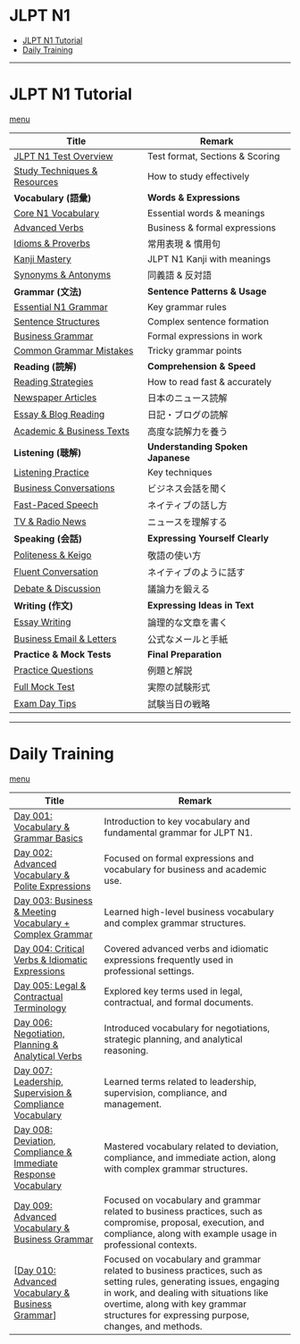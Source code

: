 # JLPT N1

* [JLPT N1 Tutorial](#jlpt-n1-tutorial)
* [Daily Training](#daily-training)
  
---

# JLPT N1 Tutorial
[menu](#jlpt-n1)

| Title    | Remark  |  
| -------------| -----|  
| [JLPT N1 Test Overview](https://github.com/potatoscript/japanese/wiki/Introduction) | Test format, Sections & Scoring |  
| [Study Techniques & Resources](https://github.com/potatoscript/japanese/wiki/Study-Techniques) | How to study effectively |  
| **Vocabulary (語彙)** | **Words & Expressions** |  
| [Core N1 Vocabulary](https://github.com/potatoscript/japanese/wiki/Core-Vocabulary) | Essential words & meanings |  
| [Advanced Verbs](https://github.com/potatoscript/japanese/wiki/Advanced-Verbs) | Business & formal expressions |  
| [Idioms & Proverbs](https://github.com/potatoscript/japanese/wiki/Idioms-Proverbs) | 常用表現 & 慣用句 |  
| [Kanji Mastery](https://github.com/potatoscript/japanese/wiki/Kanji) | JLPT N1 Kanji with meanings |  
| [Synonyms & Antonyms](https://github.com/potatoscript/japanese/wiki/Synonyms-Antonyms) | 同義語 & 反対語 |  
| **Grammar (文法)** | **Sentence Patterns & Usage** |  
| [Essential N1 Grammar](https://github.com/potatoscript/japanese/wiki/Essential-Grammar) | Key grammar rules |  
| [Sentence Structures](https://github.com/potatoscript/japanese/wiki/Sentence-Structures) | Complex sentence formation |  
| [Business Grammar](https://github.com/potatoscript/japanese/wiki/Business-Grammar) | Formal expressions in work |  
| [Common Grammar Mistakes](https://github.com/potatoscript/japanese/wiki/Common-Mistakes) | Tricky grammar points |  
| **Reading (読解)** | **Comprehension & Speed** |  
| [Reading Strategies](https://github.com/potatoscript/japanese/wiki/Reading-Strategies) | How to read fast & accurately |  
| [Newspaper Articles](https://github.com/potatoscript/japanese/wiki/News-Reading) | 日本のニュース読解 |  
| [Essay & Blog Reading](https://github.com/potatoscript/japanese/wiki/Essay-Reading) | 日記・ブログの読解 |  
| [Academic & Business Texts](https://github.com/potatoscript/japanese/wiki/Academic-Texts) | 高度な読解力を養う |  
| **Listening (聴解)** | **Understanding Spoken Japanese** |  
| [Listening Practice](https://github.com/potatoscript/japanese/wiki/Listening-Practice) | Key techniques |  
| [Business Conversations](https://github.com/potatoscript/japanese/wiki/Business-Listening) | ビジネス会話を聞く |  
| [Fast-Paced Speech](https://github.com/potatoscript/japanese/wiki/Fast-Speech) | ネイティブの話し方 |  
| [TV & Radio News](https://github.com/potatoscript/japanese/wiki/News-Listening) | ニュースを理解する |  
| **Speaking (会話)** | **Expressing Yourself Clearly** |  
| [Politeness & Keigo](https://github.com/potatoscript/japanese/wiki/Keigo) | 敬語の使い方 |  
| [Fluent Conversation](https://github.com/potatoscript/japanese/wiki/Fluent-Speaking) | ネイティブのように話す |  
| [Debate & Discussion](https://github.com/potatoscript/japanese/wiki/Debate) | 議論力を鍛える |  
| **Writing (作文)** | **Expressing Ideas in Text** |  
| [Essay Writing](https://github.com/potatoscript/japanese/wiki/Essay) | 論理的な文章を書く |  
| [Business Email & Letters](https://github.com/potatoscript/japanese/wiki/Business-Writing) | 公式なメールと手紙 |  
| **Practice & Mock Tests** | **Final Preparation** |  
| [Practice Questions](https://github.com/potatoscript/japanese/wiki/Practice-Questions) | 例題と解説 |  
| [Full Mock Test](https://github.com/potatoscript/japanese/wiki/Mock-Test) | 実際の試験形式 |  
| [Exam Day Tips](https://github.com/potatoscript/japanese/wiki/Exam-Tips) | 試験当日の戦略 | 

---

# Daily Training
[menu](#jlpt-n1)

| **Title** | **Remark** |  
| -------------| -----|  
| [Day 001: Vocabulary & Grammar Basics](https://github.com/potatoscript/japanese/wiki/Day-001) | Introduction to key vocabulary and fundamental grammar for JLPT N1. |  
| [Day 002: Advanced Vocabulary & Polite Expressions](https://github.com/potatoscript/japanese/wiki/Day-002) | Focused on formal expressions and vocabulary for business and academic use. |  
| [Day 003: Business & Meeting Vocabulary + Complex Grammar](https://github.com/potatoscript/japanese/wiki/Day-003) | Learned high-level business vocabulary and complex grammar structures. |  
| [Day 004: Critical Verbs & Idiomatic Expressions](https://github.com/potatoscript/japanese/wiki/Day-004) | Covered advanced verbs and idiomatic expressions frequently used in professional settings. |  
| [Day 005: Legal & Contractual Terminology](https://github.com/potatoscript/japanese/wiki/Day-005) | Explored key terms used in legal, contractual, and formal documents. |  
| [Day 006: Negotiation, Planning & Analytical Verbs](https://github.com/potatoscript/japanese/wiki/Day-006) | Introduced vocabulary for negotiations, strategic planning, and analytical reasoning. |  
| [Day 007: Leadership, Supervision & Compliance Vocabulary](https://github.com/potatoscript/japanese/wiki/Day-007) | Learned terms related to leadership, supervision, compliance, and management. |  
| [Day 008: Deviation, Compliance & Immediate Response Vocabulary](https://github.com/potatoscript/japanese/wiki/Day-008) | Mastered vocabulary related to deviation, compliance, and immediate action, along with complex grammar structures. |  
| [Day 009: Advanced Vocabulary & Business Grammar](https://github.com/potatoscript/japanese/wiki/Day-009) | Focused on vocabulary and grammar related to business practices, such as compromise, proposal, execution, and compliance, along with example usage in professional contexts. |
| [[Day 010: Advanced Vocabulary & Business Grammar](https://github.com/potatoscript/japanese/wiki/Day-010)] | Focused on vocabulary and grammar related to business practices, such as setting rules, generating issues, engaging in work, and dealing with situations like overtime, along with key grammar structures for expressing purpose, changes, and methods. |
